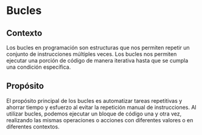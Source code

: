 # Bucles

## Contexto

Los bucles en programación son estructuras que nos permiten repetir un conjunto de instrucciones múltiples veces. Los bucles nos permiten ejecutar una porción de código de manera iterativa hasta que se cumpla una condición específica.

## Propósito

El propósito principal de los bucles es automatizar tareas repetitivas y ahorrar tiempo y esfuerzo al evitar la repetición manual de instrucciones. Al utilizar bucles, podemos ejecutar un bloque de código una y otra vez, realizando las mismas operaciones o acciones con diferentes valores o en diferentes contextos.
